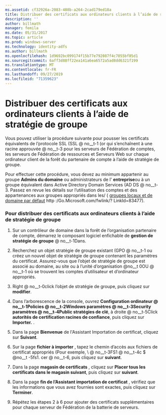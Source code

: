 ```yaml
---
ms.assetid: cf32926a-2083-408b-a264-2cad179ed18a
title: Distribuer des certificats aux ordinateurs clients à l’aide de stratégie de groupe
description: ''
author: billmath
manager: femila
ms.date: 05/31/2017
ms.topic: article
ms.prod: windows-server
ms.technology: identity-adfs
ms.author: billmath
ms.openlocfilehash: 1d9692bc099174f15b77e792087f4c7055bf85d1
ms.sourcegitcommit: 6aff3d88ff22ea141a6ea6572a5ad8dd6321f199
ms.translationtype: MT
ms.contentlocale: fr-FR
ms.lasthandoff: 09/27/2019
ms.locfileid: "71359623"
---
```

# <a name="distribute-certificates-to-client-computers-by-using-group-policy"></a>Distribuer des certificats aux ordinateurs clients à l’aide de stratégie de groupe


Vous pouvez utiliser la procédure suivante pour pousser les certificats équivalents de l’protocole SSL \(SSL @ no__t-1 \(or qui s’enchaînent à une racine approuvée @ no__t-3 pour les serveurs de Fédération de comptes, les serveurs de Fédération de ressources et Serveurs Web sur chaque ordinateur client de la forêt du partenaire de compte à l’aide de stratégie de groupe.  
  
Pour effectuer cette procédure, vous devez au minimum appartenir au groupe **Admins du domaine** ou administrateurs de l' **entreprise**ou à un groupe équivalent dans Active Directory Domain Services \(AD DS @ no__t-3.  Passez en revue les détails sur l’utilisation des comptes et des appartenances aux groupes appropriés dans les\/ \( [groupes locaux et de domaine par défaut](https://go.microsoft.com/fwlink/?LinkId=83477) http :\/Go.Microsoft.com\/fwlink\/? LinkId\=83477\).   
  
### <a name="to-distribute-certificates-to-client-computers-by-using-group-policy"></a>Pour distribuer des certificats aux ordinateurs clients à l’aide de stratégie de groupe  
  
1.  Sur un contrôleur de domaine dans la forêt de l’organisation partenaire de compte, démarrez le composant logiciel enfichable de **gestion de stratégie de groupe** @ no__t-1Dans.  
  
2.  Recherchez un objet stratégie de groupe existant \(GPO @ no__t-1 ou créez un nouvel objet de stratégie de groupe contenant les paramètres du certificat. Assurez-vous que l’objet de stratégie de groupe est associé au domaine, au site ou à l’unité d’organisation @no__t 0OU @ no__t-1 où se trouvent les comptes d’utilisateur et d’ordinateur appropriés.  
  
3.  Right @ no__t-0click l’objet de stratégie de groupe, puis cliquez sur **modifier**.  
  
4.  Dans l’arborescence de la console, ouvrez **Configuration ordinateur @ no__t-1Policies @ no__t-2Windows paramètres @ no__t-3Security paramètres @ no__t-4Public stratégies de clé**, à droite @ no__t-5Click **autorités de certification racines de confiance**, puis cliquez sur **Importer.** .  
  
5.  Dans la page **Bienvenue** de l'Assistant Importation de certificat, cliquez sur **Suivant**.  
  
6.  Sur la page **fichier à importer** , tapez le chemin d’accès aux fichiers de certificat appropriés \(Pour exemple, \\ @ no__t-3FS1 @ no__t-4c $ @no__t -5fs1. cer @ no__t-6, puis cliquez sur **suivant**.  
  
7.  Dans la page **magasin de certificats** , cliquez sur **Placer tous les certificats dans le magasin suivant**, puis cliquez sur **suivant**.  
  
8.  Dans la page **fin de l’Assistant importation de certificat** , vérifiez que les informations que vous avez fournies sont exactes, puis cliquez sur **Terminer**.  
  
9. Répétez les étapes 2 à 6 pour ajouter des certificats supplémentaires pour chaque serveur de Fédération de la batterie de serveurs.  
